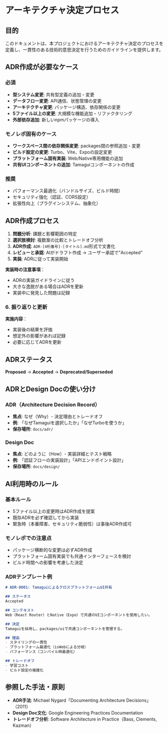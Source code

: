 <!--
Based on ai-coding-project-boilerplate by Shinsuke Kagawa
https://github.com/shinpr/ai-coding-project-boilerplate
-->

# アーキテクチャ決定プロセス

## 目的

このドキュメントは、本プロジェクトにおけるアーキテクチャ決定のプロセスを定義し、一貫性のある技術的意思決定を行うためのガイドラインを提供します。

## ADR作成が必要なケース

### 必須
- **型システム変更**: 共有型定義の追加・変更
- **データフロー変更**: API通信、状態管理の変更
- **アーキテクチャ変更**: パッケージ構造、依存関係の変更
- **5ファイル以上の変更**: 大規模な機能追加・リファクタリング
- **外部依存追加**: 新しいnpmパッケージの導入

### モノレポ固有のケース
- **ワークスペース間の依存関係変更**: packages間の参照追加・変更
- **ビルド設定の変更**: Turbo、Vite、Expoの設定変更
- **プラットフォーム固有実装**: Web/Native専用機能の追加
- **共有UIコンポーネントの追加**: Tamaguiコンポーネントの作成

### 推奨
- パフォーマンス最適化（バンドルサイズ、ビルド時間）
- セキュリティ強化（認証、CORS設定）
- 拡張性向上（プラグインシステム、抽象化）

## ADR作成プロセス

1. **問題分析**: 課題と影響範囲の特定
2. **選択肢検討**: 複数案の比較とトレードオフ分析
3. **ADR作成**: `ADR-[4桁番号]-[タイトル].md`形式で文書化
4. **レビューと承認**: AIがドラフト作成 → ユーザー承認で"Accepted"
5. **実装**: ADRに従って実装開始

**実装時の注意事項**：
- ADRの実装ガイドラインに従う
- 大きな逸脱がある場合はADRを更新
- 実装中に発見した問題は記録

### 6. 振り返りと更新

**実施内容**：
- 実装後の結果を評価
- 想定外の影響があれば記録
- 必要に応じてADRを更新

## ADRステータス

**Proposed** → **Accepted** → **Deprecated/Superseded**

## ADRとDesign Docの使い分け

### ADR（Architecture Decision Record）
- **焦点**: なぜ（Why）- 決定理由とトレードオフ
- **例**: 「なぜTamaguiを選択したか」「なぜTurboを使うか」
- **保存場所**: `docs/adr/`

### Design Doc
- **焦点**: どのように（How）- 実装詳細とテスト戦略
- **例**: 「認証フローの実装設計」「APIエンドポイント設計」
- **保存場所**: `docs/design/`

## AI利用時のルール

### 基本ルール
- 5ファイル以上の変更時はADR作成を提案
- 既存ADRを必ず確認してから実装
- 緊急時（本番障害、セキュリティ脆弱性）は事後ADR作成可

### モノレポでの注意点
- パッケージ横断的な変更は必ずADR作成
- プラットフォーム固有実装でも共通インターフェースを検討
- ビルド時間への影響を考慮した決定

### ADRテンプレート例
```markdown
# ADR-0001: TamaguiによるクロスプラットフォームUI共有

## ステータス
Accepted

## コンテキスト
Web（React Router）とNative（Expo）で共通のUIコンポーネントを使用したい。

## 決定
Tamaguiを採用し、packages/uiで共通コンポーネントを管理する。

## 理由
- スタイリングの一貫性
- プラットフォーム最適化（isWebによる分岐）
- パフォーマンス（コンパイル時最適化）

## トレードオフ
- 学習コスト
- ビルド設定の複雑化
```

## 参照した手法・原則
- **ADR手法**: Michael Nygard「Documenting Architecture Decisions」（2011）
- **Design Doc文化**: Google Engineering Practices Documentation
- **トレードオフ分析**: Software Architecture in Practice（Bass, Clements, Kazman）
